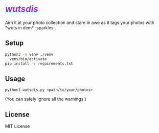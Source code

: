 <h1 style="font-style: italic;text-decoration: underline aquamarine;color: darkorchid;">wutsdis</h1>
Aim it at your photo collection and stare in awe as it tags your photos with *wuts in dem* :sparkles:.

## Setup
```sh
python3 -m venv ./venv
. venv/bin/activate
pip install -r requirements.txt
```

## Usage
```
python3 wutsdis.py <path/to/your/photos>
```

(You can safely ignore all the warnings.)

## License
MIT License
